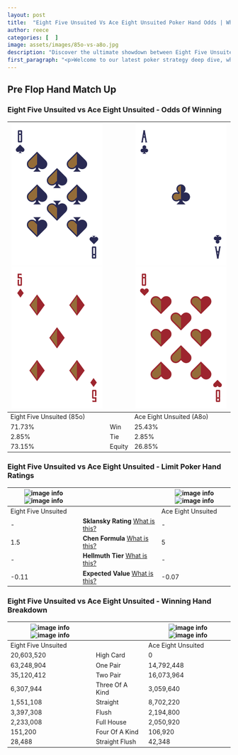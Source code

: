 ```yaml
---
layout: post
title:  "Eight Five Unsuited Vs Ace Eight Unsuited Poker Hand Odds | Which Is The Better Hand In Poker? A Complete Guide"
author: reece
categories: [  ]
image: assets/images/85o-vs-a8o.jpg
description: "Discover the ultimate showdown between Eight Five Unsuited and Ace Eight Unsuited in poker! Uncover the odds, strategies, and scenarios where one hand triumphs over the other. Get ready to up your poker game with this thrilling analysis."
first_paragraph: "<p>Welcome to our latest poker strategy deep dive, where we're pitting two distinct hands against each other in a high-stakes showdown: Eight Five Unsuited vs Ace Eight Unsuited.</p><p>In the dynamic world of poker, every decision counts, and knowing which hand holds the upper hand is key to your success at the table.</p><p>In this article, we'll dissect these two hands, explore the scenarios where one dominates the other, and equip you with the knowledge to make strategic choices that can tip the odds in your favor.</p><p>Get ready to unravel the intriguing dynamics of these poker hands and elevate your game to new heights.</p>"
---
```




[comment]: # (sp0)

## Pre Flop Hand Match Up

<div class="table hand-ratings" markdown="1"> 



### Eight Five Unsuited vs Ace Eight Unsuited - Odds Of Winning


    
| ![image info](assets/images/hand1/8.png) ![image info](assets/images/hand1/5o.png) |  | ![image info](assets/images/hand2/a.png) ![image info](assets/images/hand2/8o.png) |
| -------- | -------- | -------- |
| Eight Five Unsuited (85o) |  | Ace Eight Unsuited (A8o) |
| 71.73% | Win | 25.43% |
| 2.85% | Tie | 2.85% |
| 73.15% | Equity | 26.85% |




[comment]: # (sp1)



### Eight Five Unsuited vs Ace Eight Unsuited - Limit Poker Hand Ratings


    
| ![image info](https://www.riverpairs.com/assets/images/hand1/8.png) ![image info](https://www.riverpairs.com/assets/images/hand1/5o.png) |  | ![image info](https://www.riverpairs.com/assets/images/hand2/a.png) ![image info](https://www.riverpairs.com/assets/images/hand2/8o.png) |
| -------- | -------- | -------- |
| Eight Five Unsuited |  | Ace Eight Unsuited |
| - | **Sklansky Rating** [What is this?](/sklansky-rating-explained) | - |
| 1.5 | **Chen Formula** [What is this?](/chen-formula-explained) | 5 |
| - | **Hellmuth Tier** [What is this?](/Hellmuth-tier-explained) | - |
| -0.11 | **Expected Value** [What is this?](/expected-value-explained) | -0.07 |




[comment]: # (sp2)



### Eight Five Unsuited vs Ace Eight Unsuited - Winning Hand Breakdown


    
| ![image info](https://www.riverpairs.com/assets/images/hand1/8.png) ![image info](https://www.riverpairs.com/assets/images/hand1/5o.png) |  | ![image info](https://www.riverpairs.com/assets/images/hand2/a.png) ![image info](https://www.riverpairs.com/assets/images/hand2/8o.png) |
| -------- | -------- | -------- |
| Eight Five Unsuited |  | Ace Eight Unsuited |
| 20,603,520 | High Card | 0 |
| 63,248,904 | One Pair | 14,792,448 |
| 35,120,412 | Two Pair | 16,073,964 |
| 6,307,944 | Three Of A Kind | 3,059,640 |
| 1,551,108 | Straight | 8,702,220 |
| 3,397,308 | Flush | 2,194,800 |
| 2,233,008 | Full House | 2,050,920 |
| 151,200 | Four Of A Kind | 106,920 |
| 28,488 | Straight Flush | 42,348 |




[comment]: # (sp3)



</div>

[comment]: # (sp4)



[comment]: # (sp5)

